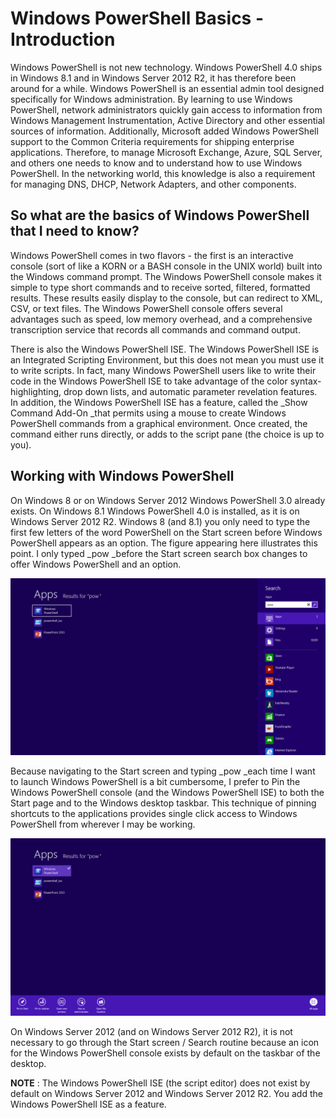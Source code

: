 # Windows PowerShell Basics - Introduction

Windows PowerShell is not new technology. Windows PowerShell 4.0 ships in Windows 8.1 and in Windows Server 2012 R2, it has therefore been around for a while. Windows PowerShell is an essential admin tool designed specifically for Windows administration. By learning to use Windows PowerShell, network administrators quickly gain access to information from Windows Management Instrumentation, Active Directory and other essential sources of information. Additionally, Microsoft added Windows PowerShell support to the Common Criteria requirements for shipping enterprise applications. Therefore, to manage Microsoft Exchange, Azure, SQL Server, and others one needs to know and to understand how to use Windows PowerShell. In the networking world, this knowledge is also a requirement for managing DNS, DHCP, Network Adapters, and other components.

## So what are the basics of Windows PowerShell that I need to know?

Windows PowerShell comes in two flavors - the first is an interactive console (sort of like a KORN or a BASH console in the UNIX world) built into the Windows command prompt. The Windows PowerShell console makes it simple to type short commands and to receive sorted, filtered, formatted results. These results easily display to the console, but can redirect to XML, CSV, or text files. The Windows PowerShell console offers several advantages such as speed, low memory overhead, and a comprehensive transcription service that records all commands and command output.

There is also the Windows PowerShell ISE. The Windows PowerShell ISE is an Integrated Scripting Environment, but this does not mean you must use it to write scripts. In fact, many Windows PowerShell users like to write their code in the Windows PowerShell ISE to take advantage of the color syntax-highlighting, drop down lists, and automatic parameter revelation features. In addition, the Windows PowerShell ISE has a feature, called the _Show Command Add-On _that permits using a mouse to create Windows PowerShell commands from a graphical environment. Once created, the command either runs directly, or adds to the script pane (the choice is up to you).

## Working with Windows PowerShell

On Windows 8 or on Windows Server 2012 Windows PowerShell 3.0 already exists. On Windows 8.1 Windows PowerShell 4.0 is installed, as it is on Windows Server 2012 R2. Windows 8 (and 8.1) you only need to type the first few letters of the word PowerShell on the Start screen before Windows PowerShell appears as an option. The figure appearing here illustrates this point. I only typed _pow _before the Start screen search box changes to offer Windows PowerShell and an option.

![image001.png](images/image001.png)

Because navigating to the Start screen and typing _pow _each time I want to launch Windows PowerShell is a bit cumbersome, I prefer to Pin the Windows PowerShell console (and the Windows PowerShell ISE) to both the Start page and to the Windows desktop taskbar. This technique of pinning shortcuts to the applications provides single click access to Windows PowerShell from wherever I may be working.

![image003.png](images/image003.png)

On Windows Server 2012 (and on Windows Server 2012 R2), it is not necessary to go through the Start screen / Search routine because an icon for the Windows PowerShell console exists by default on the taskbar of the desktop.

**NOTE** : The Windows PowerShell ISE (the script editor) does not exist by default on Windows Server 2012 and Windows Server 2012 R2. You add the Windows PowerShell ISE as a feature.


